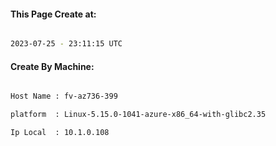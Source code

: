 
   
#### This Page Create at:

```bash

2023-07-25 - 23:11:15 UTC

```

#### Create By Machine:

```bash

Host Name : fv-az736-399

platform  : Linux-5.15.0-1041-azure-x86_64-with-glibc2.35

Ip Local  : 10.1.0.108

```

